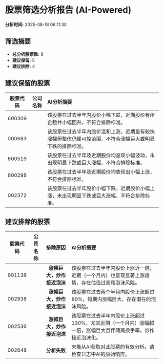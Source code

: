 # 股票筛选分析报告 (AI-Powered)

**分析时间:** 2025-08-18 06:11:30

## 筛选摘要

- **总分析股票数:** 9
- **建议保留:** 5
- **建议排除:** 4

## 建议保留的股票

| 股票代码 | 公司名称 | AI分析摘要 |
|:---:|:---:|:---|
| 600309 |  | 该股票在过去半年内股价小幅下跌，近期股价有所企稳并小幅回升，不符合排除标准。 |
| 000683 |  | 该股票在过去半年内股价温和上涨，近期虽有较快涨幅但整体仍属可控范围，不符合涨幅巨大或明显下跌的排除标准。 |
| 600519 |  | 该股票在过去半年及近期股价均呈现小幅波动，未出现明显下跌或巨大涨幅，不符合排除标准。 |
| 600298 |  | 该股票在过去半年及近期股价均表现出小幅上涨，不符合排除标准。 |
| 002372 |  | 该股票在过去半年股价小幅下跌，近期股价小幅上涨，未出现明显下跌或巨大涨幅，不符合排除标准。 |

## 建议排除的股票

| 股票代码 | 公司名称 | 排除原因 | AI分析摘要 |
|:---:|:---:|:---:|:---|
| 601138 |  | **涨幅巨大，炒作接近泡沫** | 该股票在过去半年内股价上涨近一倍，近期（一个月内）也呈现显著上涨趋势，存在估值过高和泡沫风险。 |
| 002938 |  | **涨幅巨大，炒作接近泡沫** | 该股票在过去两个半月内股价上涨超过80%，短期内涨幅巨大，存在潜在的泡沫风险。 |
| 002536 |  | **涨幅巨大，炒作接近泡沫** | 该股票在过去半年内股价上涨超过130%，尤其近期（一个月内）涨幅超一倍，涨幅巨大且伴随高换手率，炒作接近泡沫化。 |
| 002648 |  | **分析失败** | 未能从AI获取对此股票的有效分析。请检查日志中AI的原始响应。 |
